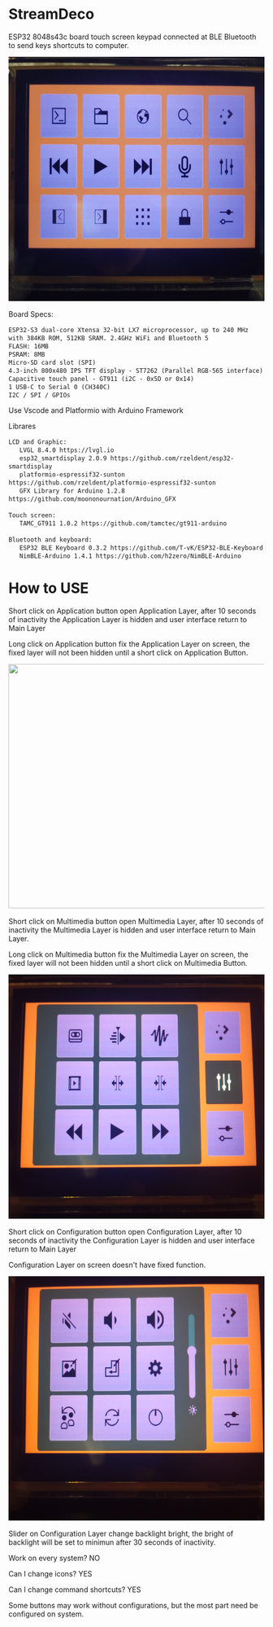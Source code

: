 # StreamDeco
 ESP32 8048s43c board touch screen keypad connected at BLE Bluetooth to send keys shortcuts to computer.

 <img src="https://github.com/marceloh220/StreamDeco/blob/main/assets/main_screen.jpg" height="480" width="800" >

 Board Specs:

    ESP32-S3 dual-core Xtensa 32-bit LX7 microprocessor, up to 240 MHz with 384KB ROM, 512KB SRAM. 2.4GHz WiFi and Bluetooth 5
    FLASH: 16MB
    PSRAM: 8MB
    Micro-SD card slot (SPI)
    4.3-inch 800x480 IPS TFT display - ST7262 (Parallel RGB-565 interface)
    Capacitive touch panel - GT911 (i2C - 0x5D or 0x14)
    1 USB-C to Serial 0 (CH340C)
    I2C / SPI / GPIOs

 Use Vscode and Platformio with Arduino Framework

  Librares

    LCD and Graphic:
       LVGL 8.4.0 https://lvgl.io
       esp32_smartdisplay 2.0.9 https://github.com/rzeldent/esp32-smartdisplay
       platformio-espressif32-sunton https://github.com/rzeldent/platformio-espressif32-sunton
       GFX Library for Arduino 1.2.8 https://github.com/moononournation/Arduino_GFX

    Touch screen:
       TAMC_GT911 1.0.2 https://github.com/tamctec/gt911-arduino

    Bluetooth and keyboard:
       ESP32 BLE Keyboard 0.3.2 https://github.com/T-vK/ESP32-BLE-Keyboard
       NimBLE-Arduino 1.4.1 https://github.com/h2zero/NimBLE-Arduino

# How to USE

 Short click on Application button open Application Layer, 
 after 10 seconds of inactivity the Application Layer is hidden 
 and user interface return to Main Layer
 
 Long click on Application button fix the Application Layer on screen,
 the fixed layer will not been hidden until a short click on Application Button.
 
 <img src="https://github.com/marceloh220/StreamDeco/blob/main/assets/app_layer_fixed.jpg" height="480" width="800" >



 Short click on Multimedia button open Multimedia Layer, 
 after 10 seconds of inactivity the Multimedia Layer is hidden 
 and user interface return to Main Layer.
 
 Long click on Multimedia button fix the Multimedia Layer on screen,
 the fixed layer will not been hidden until a short click on Multimedia Button.

 <img src="https://github.com/marceloh220/StreamDeco/blob/main/assets/mult_layer_fixed.jpg" height="480" width="800" >



 Short click on Configuration button open Configuration Layer, 
 after 10 seconds of inactivity the Configuration Layer is hidden 
 and user interface return to Main Layer
 
 Configuration Layer on screen doesn't have fixed function.

 <img src="https://github.com/marceloh220/StreamDeco/blob/main/assets/conf_layer.jpg" height="480" width="800" >



 Slider on Configuration Layer change backlight bright, 
 the bright of backlight will be set to minimun after 30 seconds of inactivity.
 
 
Work on every system?
   NO

Can I change icons?
   YES

Can I change command shortcuts?
   YES

Some buttons may work without configurations, but the most part need be configured on system.
